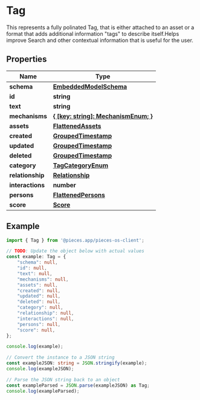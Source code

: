 
# Tag

This represents a fully polinated Tag, that is either attached to an asset or a format that adds additional information \"tags\" to describe itself.Helps improve Search and other contextual information that is useful for the user.

## Properties

Name | Type
------------ | -------------
**schema** | [**EmbeddedModelSchema**](EmbeddedModelSchema)
**id** | **string**
**text** | **string**
**mechanisms** | [**\{ [key: string]: MechanismEnum; \}**](MechanismEnum)
**assets** | [**FlattenedAssets**](FlattenedAssets)
**created** | [**GroupedTimestamp**](GroupedTimestamp)
**updated** | [**GroupedTimestamp**](GroupedTimestamp)
**deleted** | [**GroupedTimestamp**](GroupedTimestamp)
**category** | [**TagCategoryEnum**](TagCategoryEnum)
**relationship** | [**Relationship**](Relationship)
**interactions** | **number**
**persons** | [**FlattenedPersons**](FlattenedPersons)
**score** | [**Score**](Score)

## Example

```typescript
import { Tag } from '@pieces.app/pieces-os-client';

// TODO: Update the object below with actual values
const example: Tag = {
    "schema": null,
    "id": null,
    "text": null,
    "mechanisms": null,
    "assets": null,
    "created": null,
    "updated": null,
    "deleted": null,
    "category": null,
    "relationship": null,
    "interactions": null,
    "persons": null,
    "score": null,
};

console.log(example);

// Convert the instance to a JSON string
const exampleJSON: string = JSON.stringify(example);
console.log(exampleJSON);

// Parse the JSON string back to an object
const exampleParsed = JSON.parse(exampleJSON) as Tag;
console.log(exampleParsed);
```


